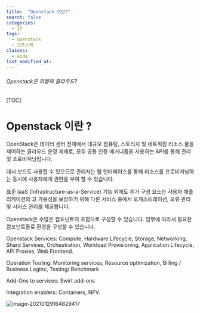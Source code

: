 ```yaml
---
title:  "Openstack 이란?"
search: false
categories: 
  - IT
tags:
  - openstack
  - 오픈스택
classes:
  - wide
last_modified_at: 
---
```




###### Openstack은 퍼블릭 클라우드?



[TOC]



# Openstack 이란 ?



 OpenStack은 데이터 센터 전체에서 대규모 컴퓨팅, 스토리지 및 네트워킹 리소스 풀을 제어하는 클라우드 운영 체제로, 모두 공통 인증 메커니즘을 사용하는 API를 통해 관리 및 프로비저닝됩니다.

 대시 보드도 사용할 수 있으므로 관리자는 웹 인터페이스를 통해 리소스를 프로비저닝하는 동시에 사용자에게 권한을 부여 할 수 있습니다.

 표준 IaaS (Infrastructure-as-a-Service) 기능 외에도 추가 구성 요소는 사용자 애플리케이션의 고 가용성을 보장하기 위해 다른 서비스 중에서 오케스트레이션, 오류 관리 및 서비스 관리를 제공합니다.

 Openstack은 수많은 컴포넌트의 조합으로 구성할 수 있습니다. 업무에 따라서 필요한 컴포넌트들로 환경을 구성할 수 있습니다.

 

Openstack Services: Compute, Hardware Lifecycle, Storage, Networking, Shard Services, Orchestration, Workload Provisioning, Application Lifecycle, API Proxies, Web Frontend. 

Operation Tooling: Monitoring services, Resource optimization, Billing / Business Loginc, Testing/ Benchmark

Add-Ons to services: Swirt add-ons

Integration enablers: Containers, NFV.



![image-20210129164829417](C:\Users\user\AppData\Roaming\Typora\typora-user-images\image-20210129164829417.png)